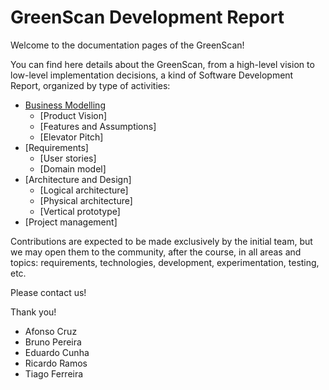 # GreenScan Development Report

Welcome to the documentation pages of the GreenScan!

You can find here details about the GreenScan, from a high-level vision to low-level implementation decisions, a kind of Software Development Report, organized by type of activities: 

* [Business Modelling](docs/BusinessModelling.md)
  * [Product Vision]
  * [Features and Assumptions]
  * [Elevator Pitch]
* [Requirements]
  * [User stories]
  * [Domain model]
* [Architecture and Design]
  * [Logical architecture]
  * [Physical architecture]
  * [Vertical prototype]
* [Project management]

Contributions are expected to be made exclusively by the initial team, but we may open them to the community, after the course, in all areas and topics: requirements, technologies, development, experimentation, testing, etc.

Please contact us!

Thank you!

- Afonso Cruz <up202006020>
- Bruno Pereira <up202206251>
- Eduardo Cunha <up202207126>
- Ricardo Ramos <up202206349>
- Tiago Ferreira <up202207311>
